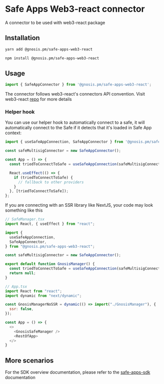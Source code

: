 # Safe Apps Web3-react connector

A connector to be used with web3-react package

## Installation

```bash
yarn add @gnosis.pm/safe-apps-web3-react

npm install @gnosis.pm/safe-apps-web3-react
```

## Usage

```js
import { SafeAppConnector } from '@gnosis.pm/safe-apps-web3-react';
```

The connector follows web3-react's connectors API convention. Visit web3-react [repo](https://github.com/NoahZinsmeister/web3-react) for more details

### Helper hook

You can use our helper hook to automatically connect to a safe, it will automatically connect to the Safe if it detects that it's loaded in Safe App context:

```js
import { useSafeAppConnection, SafeAppConnector } from '@gnosis.pm/safe-apps-web3-react';

const safeMultisigConnector = new SafeAppConnector();

const App = () => {
  const triedToConnectToSafe = useSafeAppConnection(safeMultisigConnector);

  React.useEffect(() => {
    if (triedToConnectToSafe) {
      // fallback to other providers
    }
  }, [triedToConnectToSafe]);
};
```

If you are connecting with an SSR library like NextJS, your code may look something like this

```js
// SafeManager.tsx
import React, { useEffect } from "react";

import {
  useSafeAppConnection,
  SafeAppConnector,
} from "@gnosis.pm/safe-apps-web3-react";

const safeMultisigConnector = new SafeAppConnector();

export default function GnosisManager() {
  const triedToConnectToSafe = useSafeAppConnection(safeMultisigConnector);
  return null;
}
```

```js
// App.tsx
import React from "react";
import dynamic from "next/dynamic";

const GnosisManagerNoSSR = dynamic(() => import("./GnosisManager"), {
  ssr: false,
});

const App = () => {
  <>
    <GnosisSafeManager />
    <RestOfApp>
  </>
}
```

## More scenarios

For the SDK overview documentation, please refer to the [safe-apps-sdk](https://github.com/gnosis/safe-apps-sdk/) documentation
